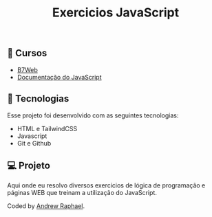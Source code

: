 <h1 align="center"> Exercicios JavaScript </h1>

<br>

## 📓 Cursos

- <a href="https://alunos.b7web.com.br/login">B7Web</a>
- <a href="https://developer.mozilla.org/pt-BR/docs/Learn/JavaScript">Documentação do JavaScript</a>

## 🚀 Tecnologias

Esse projeto foi desenvolvido com as seguintes tecnologias:

- HTML e TailwindCSS
- Javascript
- Git e Github

## 💻 Projeto

Aqui onde eu resolvo diversos exercicios de lógica de programação e páginas WEB que treinam a utilização do JavaScript.

 <div className="attribution">
    Coded by <a href="#">Andrew Raphael</a>.
  </div>
